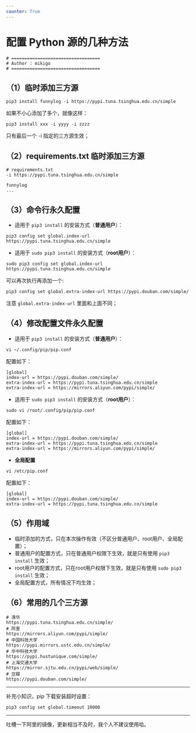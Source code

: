 ```yaml
---
counter: True
---
```


# 配置 Python 源的几种方法

```shell
# ==================================
# Author : mikigo
# ==================================
```


## （1）临时添加三方源

```shell
pip3 install funnylog -i https://pypi.tuna.tsinghua.edu.cn/simple
```

如果不小心添加了多个，就像这样：

```shell
pip3 install xxx -i yyyy -i zzzz
```

只有最后一个 -i 指定的三方源生效；

## （2）requirements.txt 临时添加三方源

```shell
# requirements.txt
-i https://pypi.tuna.tsinghua.edu.cn/simple

funnylog
...
```

## （3）命令行永久配置

- 适用于 `pip3 install` 的安装方式（**普通用户**）：

```shell
pip3 config set global.index-url https://pypi.tuna.tsinghua.edu.cn/simple
```

- 适用于 `sudo pip3 install` 的安装方式（**root用户**）：

```shell
sudo pip3 config set global.index-url https://pypi.tuna.tsinghua.edu.cn/simple
```

可以再次执行再添加一个:

```shell
pip3 config set global.extra-index-url https://pypi.douban.com/simple/
```

注意 `global.extra-index-url` 里面和上面不同；

## （4）修改配置文件永久配置

- 适用于 `pip3 install` 的安装方式（**普通用户**）：

```shell
vi ~/.config/pip/pip.conf
```

配置如下：

```config
[global]
index-url = https://pypi.douban.com/simple/
extra-index-url = https://pypi.tuna.tsinghua.edu.cn/simple
extra-index-url = https://mirrors.aliyun.com/pypi/simple/
```

- 适用于 `sudo pip3 install` 的安装方式（**root用户**）：

```shell
sudo vi /root/.config/pip/pip.conf
```

配置如下：

```shell
[global]
index-url = https://pypi.douban.com/simple/
extra-index-url = https://pypi.tuna.tsinghua.edu.cn/simple
extra-index-url = https://mirrors.aliyun.com/pypi/simple/
```

- **全局配置**

```shell
vi /etc/pip.conf
```

配置如下：

```shell
[global]
index-url = https://pypi.douban.com/simple/
extra-index-url = https://pypi.tuna.tsinghua.edu.cn/simple
```

## （5）作用域

- 临时添加的方式，只在本次操作有效（不区分普通用户、root用户、全局配置）；
- 普通用户的配置方式，只在普通用户权限下生效，就是只有使用 `pip3 install` 生效；
- root用户的配置方式，只在root用户权限下生效，就是只有使用 `sudo pip3 install` 生效；
- 全局配置方式，所有情况下均生效；


## （6）常用的几个三方源

```shell
# 清华
https://pypi.tuna.tsinghua.edu.cn/simple/
# 阿里
https://mirrors.aliyun.com/pypi/simple/
# 中国科技大学
https://pypi.mirrors.ustc.edu.cn/simple/
# 华中科技大学
https://pypi.hustunique.com/simple/
# 上海交通大学
https://mirror.sjtu.edu.cn/pypi/web/simple/
# 豆瓣
https://pypi.douban.com/simple/
```

-------------------------------------

补充小知识，pip 下载安装超时设置：

```shell
pip3 config set global.timeout 10000
```

------------------------------------

吐槽一下阿里的镜像，更新相当不及时，我个人不建议使用哈。
